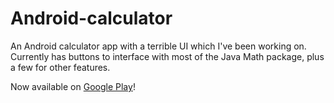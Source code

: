 # Android-calculator
An Android calculator app with a terrible UI which I've been working on.
Currently has buttons to interface with most of the Java Math package, plus a few for other features.

Now available on [Google Play](https://play.google.com/store/apps/details?id=com.Ryan.Calculator)!
